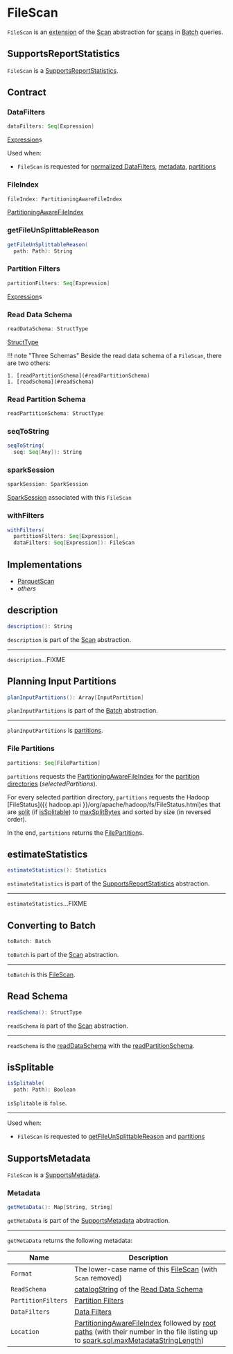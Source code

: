 # FileScan

`FileScan` is an [extension](#contract) of the [Scan](../connector/Scan.md) abstraction for [scans](#implementations) in [Batch](../connector/Batch.md) queries.

## <span id="SupportsReportStatistics"> SupportsReportStatistics

`FileScan` is a [SupportsReportStatistics](../connector/SupportsReportStatistics.md).

## Contract

### <span id="dataFilters"> DataFilters

```scala
dataFilters: Seq[Expression]
```

[Expression](../expressions/Expression.md)s

Used when:

* `FileScan` is requested for [normalized DataFilters](#normalizedDataFilters), [metadata](#getMetaData), [partitions](#partitions)

### <span id="fileIndex"> FileIndex

```scala
fileIndex: PartitioningAwareFileIndex
```

[PartitioningAwareFileIndex](PartitioningAwareFileIndex.md)

### <span id="getFileUnSplittableReason"> getFileUnSplittableReason

```scala
getFileUnSplittableReason(
  path: Path): String
```

### <span id="partitionFilters"> Partition Filters

```scala
partitionFilters: Seq[Expression]
```

[Expression](../expressions/Expression.md)s

### <span id="readDataSchema"> Read Data Schema

```scala
readDataSchema: StructType
```

[StructType](../types/StructType.md)

!!! note "Three Schemas"
    Beside the read data schema of a `FileScan`, there are two others:

    1. [readPartitionSchema](#readPartitionSchema)
    1. [readSchema](#readSchema)

### <span id="readPartitionSchema"> Read Partition Schema

```scala
readPartitionSchema: StructType
```

### <span id="seqToString"> seqToString

```scala
seqToString(
  seq: Seq[Any]): String
```

### <span id="sparkSession"> sparkSession

```scala
sparkSession: SparkSession
```

[SparkSession](../SparkSession.md) associated with this `FileScan`

### <span id="withFilters"> withFilters

```scala
withFilters(
  partitionFilters: Seq[Expression],
  dataFilters: Seq[Expression]): FileScan
```

## Implementations

* [ParquetScan](parquet/ParquetScan.md)
* _others_

## <span id="description"> description

```scala
description(): String
```

`description` is part of the [Scan](../connector/Scan.md#description) abstraction.

---

`description`...FIXME

## <span id="planInputPartitions"> Planning Input Partitions

```scala
planInputPartitions(): Array[InputPartition]
```

`planInputPartitions` is part of the [Batch](../connector/Batch.md#planInputPartitions) abstraction.

---

`planInputPartitions` is [partitions](#partitions).

### <span id="partitions"> File Partitions

```scala
partitions: Seq[FilePartition]
```

`partitions` requests the [PartitioningAwareFileIndex](#fileIndex) for the [partition directories](PartitioningAwareFileIndex.md#listFiles) (_selectedPartitions_).

For every selected partition directory, `partitions` requests the Hadoop [FileStatus]({{ hadoop.api }}/org/apache/hadoop/fs/FileStatus.html)es that are [split](../PartitionedFileUtil.md#splitFiles) (if [isSplitable](#isSplitable)) to [maxSplitBytes](FilePartition.md#maxSplitBytes) and sorted by size (in reversed order).

In the end, `partitions` returns the [FilePartition](FilePartition.md#getFilePartitions)s.

## <span id="estimateStatistics"> estimateStatistics

```scala
estimateStatistics(): Statistics
```

`estimateStatistics` is part of the [SupportsReportStatistics](../connector/SupportsReportStatistics.md#estimateStatistics) abstraction.

---

`estimateStatistics`...FIXME

## <span id="toBatch"> Converting to Batch

```scala
toBatch: Batch
```

`toBatch` is part of the [Scan](../connector/Scan.md#toBatch) abstraction.

---

`toBatch` is this [FileScan](#implementations).

## <span id="readSchema"> Read Schema

```scala
readSchema(): StructType
```

`readSchema` is part of the [Scan](../connector/Scan.md#readSchema) abstraction.

---

`readSchema` is the [readDataSchema](#readDataSchema) with the [readPartitionSchema](#readPartitionSchema).

## <span id="isSplitable"> isSplitable

```scala
isSplitable(
  path: Path): Boolean
```

`isSplitable` is `false`.

---

Used when:

* `FileScan` is requested to [getFileUnSplittableReason](#getFileUnSplittableReason) and [partitions](#partitions)

## <span id="SupportsMetadata"> SupportsMetadata

`FileScan` is a [SupportsMetadata](../connector/SupportsMetadata.md).

### <span id="getMetaData"> Metadata

```scala
getMetaData(): Map[String, String]
```

`getMetaData` is part of the [SupportsMetadata](../connector/SupportsMetadata.md#getMetaData) abstraction.

---

`getMetaData` returns the following metadata:

Name | Description
-----|------------
 `Format` | The lower-case name of this [FileScan](#implementations) (with `Scan` removed)
 `ReadSchema` | [catalogString](../types/StructType.md#catalogString) of the [Read Data Schema](#readDataSchema)
 `PartitionFilters` | [Partition Filters](#partitionFilters)
 `DataFilters` | [Data Filters](#dataFilters)
 `Location` | [PartitioningAwareFileIndex](#fileIndex) followed by [root paths](FileIndex.md#rootPaths) (with their number in the file listing up to [spark.sql.maxMetadataStringLength](../configuration-properties.md#spark.sql.maxMetadataStringLength))
